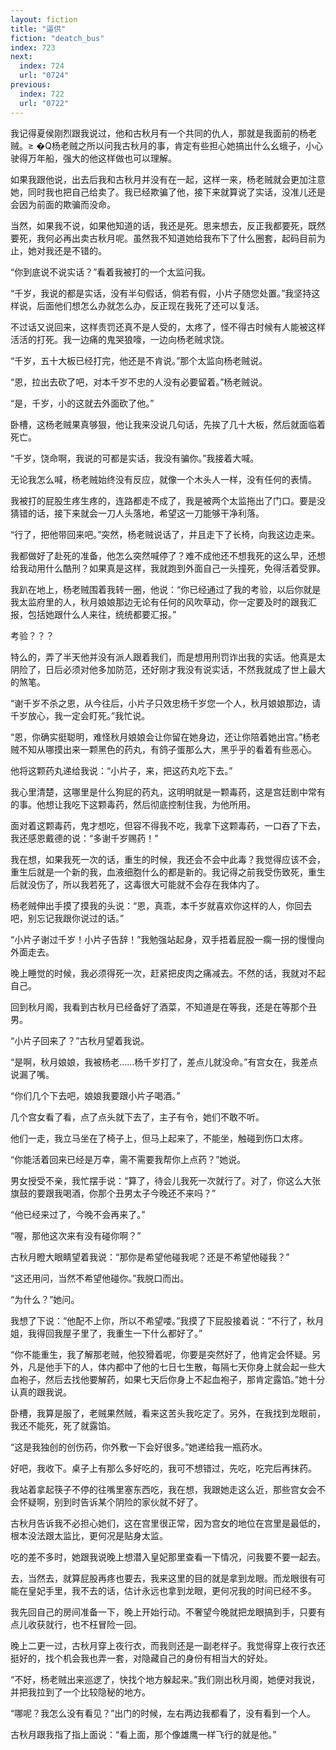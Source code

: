 ```yaml
---
layout: fiction
title: "逼供"
fiction: "deatch_bus"
index: 723
next:
  index: 724
  url: "0724"
previous:
  index: 722
  url: "0722"
---
```

我记得夏侯刚烈跟我说过，他和古秋月有一个共同的仇人，那就是我面前的杨老贼。≥  �Q杨老贼之所以问我古秋月的事，肯定有些担心她搞出什么幺蛾子，小心驶得万年船，强大的他这样做也可以理解。

如果我跟他说，出去后我和古秋月并没有在一起，这样一来，杨老贼就会更加注意她，同时我也把自己给卖了。我已经欺骗了他，接下来就算说了实话，没准儿还是会因为前面的欺骗而没命。

当然，如果我不说，如果他知道的话，我还是死。思来想去，反正我都要死，既然要死，我何必再出卖古秋月呢。虽然我不知道她给我布下了什么圈套，起码目前为止，她对我还是不错的。

“你到底说不说实话？”看着我被打的一个太监问我。

“千岁，我说的都是实话，没有半句假话，倘若有假，小片子随您处置。”我坚持这样说，后面他们想怎么办就怎么办，反正现在我死了还可以复活。

不过话又说回来，这样责罚还真不是人受的，太疼了，怪不得古时候有人能被这样活活的打死。我一边痛的鬼哭狼嚎，一边向杨老贼求饶。

“千岁，五十大板已经打完，他还是不肯说。”那个太监向杨老贼说。

“恩，拉出去砍了吧，对本千岁不忠的人没有必要留着。”杨老贼说。

“是，千岁，小的这就去外面砍了他。”

卧槽，这杨老贼果真够狠，他让我来没说几句话，先挨了几十大板，然后就面临着死亡。

“千岁，饶命啊，我说的可都是实话，我没有骗你。”我接着大喊。

无论我怎么喊，杨老贼始终没有反应，就像一个木头人一样，没有任何的表情。

我被打的屁股生疼生疼的，连路都走不成了，我是被两个太监拖出了门口。要是没猜错的话，接下来就会一刀人头落地，希望这一刀能够干净利落。

“行了，把他带回来吧。”突然，杨老贼说话了，并且走下了长椅，向我这边走来。

我都做好了赴死的准备，他怎么突然喊停了？难不成他还不想我死的这么早，还想给我动用什么酷刑？如果真是这样，我就跑到外面自己一头撞死，免得活着受罪。

我趴在地上，杨老贼围着我转一圈，他说：“你已经通过了我的考验，以后你就是我太监府里的人，秋月娘娘那边无论有任何的风吹草动，你一定要及时的跟我汇报，包括她跟什么人来往，统统都要汇报。”

考验？？？

特么的，弄了半天他并没有派人跟着我们，而是想用刑罚诈出我的实话。他真是太阴险了，日后必须对他多加防范，还好刚才我没有说实话，不然我就成了世上最大的煞笔。

“谢千岁不杀之恩，从今往后，小片子只效忠杨千岁您一个人，秋月娘娘那边，请千岁放心，我一定会盯死。”我忙说。

“恩，你确实挺聪明，难怪秋月娘娘会让你留在她身边，还让你陪着她出宫。”杨老贼不知从哪摸出来一颗黑色的药丸，有鸽子蛋那么大，黑乎乎的看着有些恶心。

他将这颗药丸递给我说：“小片子，来，把这药丸吃下去。”

我心里清楚，这哪里是什么狗屁的药丸，这明明就是一颗毒药，这是宫廷剧中常有的事。他想让我吃下这颗毒药，然后彻底控制住我，为他所用。

面对着这颗毒药，鬼才想吃，但容不得我不吃，我拿下这颗毒药，一口吞了下去，我还感恩戴德的说：“多谢千岁赐药！”

我在想，如果我死一次的话，重生的时候，我还会不会中此毒？我觉得应该不会，重生后就是一个新的我，血液细胞什么的都是新的。我记得之前我受伤致死，重生后就没伤了，所以我若死了，这毒很大可能就不会存在我体内了。

杨老贼伸出手摸了摸我的头说：“恩，真乖，本千岁就喜欢你这样的人，你回去吧，别忘记我跟你说过的话。”

“小片子谢过千岁！小片子告辞！”我勉强站起身，双手捂着屁股一瘸一拐的慢慢向外面走去。

晚上睡觉的时候，我必须得死一次，赶紧把皮肉之痛减去。不然的话，我就对不起自己。

回到秋月阁，我看到古秋月已经备好了酒菜，不知道是在等我，还是在等那个丑男。

“小片子回来了？”古秋月望着我说。

“是啊，秋月娘娘，我被杨老……杨千岁打了，差点儿就没命。”有宫女在，我差点说漏了嘴。

“你们几个下去吧，娘娘我要跟小片子喝酒。”

几个宫女看了看，点了点头就下去了，主子有令，她们不敢不听。

他们一走，我立马坐在了椅子上，但马上起来了，不能坐，触碰到伤口太疼。

“你能活着回来已经是万幸，需不需要我帮你上点药？”她说。

男女授受不亲，我忙摆手说：“算了，待会儿我死一次就行了。对了，你这么大张旗鼓的要跟我喝酒，你那个丑男太子今晚还不来吗？”

“他已经来过了，今晚不会再来了。”

“喔，那他这次来有没有碰你啊？”

古秋月瞪大眼睛望着我说：“那你是希望他碰我呢？还是不希望他碰我？”

“这还用问，当然不希望他碰你。”我脱口而出。

“为什么？”她问。

我想了下说：“他配不上你，所以不希望喽。”我摸了下屁股接着说：“不行了，秋月姐，我得回我屋子里了，我重生一下什么都好了。”

“你不能重生，我了解那老贼，他狡猾着呢，你要是突然好了，他肯定会怀疑。另外，凡是他手下的人，体内都中了他的七日七生散，每隔七天你身上就会起一些大血袍子，然后去找他要解药，如果七天后你身上不起血袍子，那肯定露馅。”她十分认真的跟我说。

卧槽，我算是服了，老贼果然贼，看来这苦头我吃定了。另外，在我找到龙眼前，我还不能死，死了就露馅。

“这是我独创的创伤药，你外敷一下会好很多。”她递给我一瓶药水。

好吧，我收下。桌子上有那么多好吃的，我可不想错过，先吃，吃完后再抹药。

我站着拿起筷子不停的往嘴里塞东西吃，我在想，我跟她走这么近，那些宫女会不会怀疑啊，别到时告诉某个阴险的家伙就不好了。

古秋月告诉我不必担心她们，这在宫里很正常，因为宫女的地位在宫里是最低的，根本没法跟太监比，更何况是贴身太监。

吃的差不多时，她跟我说晚上想潜入皇妃那里查看一下情况，问我要不要一起去。

去，当然去，就算屁股再疼也要去，我来这里的目的就是拿到龙眼。而龙眼很有可能在皇妃手里，我不去的话，估计永远也拿到龙眼，更何况我的时间已经不多。

我先回自己的房间准备一下，晚上开始行动。不奢望今晚就把龙眼搞到手，只要有点儿收获就行，也不枉冒险一回。

晚上二更一过，古秋月穿上夜行衣，而我则还是一副老样子。我觉得穿上夜行衣还挺好的，找个机会我也弄一套，对隐藏自己的身份有相当大的好处。

“不好，杨老贼出来巡逻了，快找个地方躲起来。”我们刚出秋月阁，她便对我说，并把我拉到了一个比较隐秘的地方。

“哪呢？我怎么没有看见？”出门的时候，左右两边我都看了，没有看到一个人。

古秋月跟我指了指上面说：“看上面，那个像雄鹰一样飞行的就是他。”